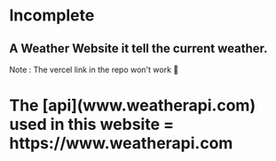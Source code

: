 # Incomplete

<h2>A Weather Website it tell the current weather.</h2>

Note : The vercel link in the repo won't work 🚨

<h1>The [api](www.weatherapi.com) used in this website = https://www.weatherapi.com</h1> 
